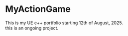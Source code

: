 # MyActionGame
This is my UE c++ portfolio starting 12th of August, 2025.  
this is an ongoing project.

